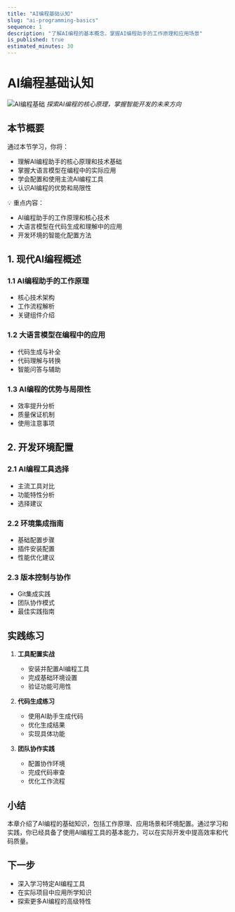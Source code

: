 ```yaml
---
title: "AI编程基础认知"
slug: "ai-programming-basics"
sequence: 1
description: "了解AI编程的基本概念，掌握AI编程助手的工作原理和应用场景"
is_published: true
estimated_minutes: 30
---
```


# AI编程基础认知

![AI编程基础](./images/ai-programming-basics.png)
*探索AI编程的核心原理，掌握智能开发的未来方向*

## 本节概要

通过本节学习，你将：
- 理解AI编程助手的核心原理和技术基础
- 掌握大语言模型在编程中的实际应用
- 学会配置和使用主流AI编程工具
- 认识AI编程的优势和局限性

💡 重点内容：
- AI编程助手的工作原理和核心技术
- 大语言模型在代码生成和理解中的应用
- 开发环境的智能化配置方法

## 1. 现代AI编程概述

### 1.1 AI编程助手的工作原理
- 核心技术架构
- 工作流程解析
- 关键组件介绍

### 1.2 大语言模型在编程中的应用
- 代码生成与补全
- 代码理解与转换
- 智能问答与辅助

### 1.3 AI编程的优势与局限性
- 效率提升分析
- 质量保证机制
- 使用注意事项

## 2. 开发环境配置

### 2.1 AI编程工具选择
- 主流工具对比
- 功能特性分析
- 选择建议

### 2.2 环境集成指南
- 基础配置步骤
- 插件安装配置
- 性能优化建议

### 2.3 版本控制与协作
- Git集成实践
- 团队协作模式
- 最佳实践指南

## 实践练习

1. **工具配置实战**
   - 安装并配置AI编程工具
   - 完成基础环境设置
   - 验证功能可用性

2. **代码生成练习**
   - 使用AI助手生成代码
   - 优化生成结果
   - 实现具体功能

3. **团队协作实践**
   - 配置协作环境
   - 完成代码审查
   - 优化工作流程

## 小结

本章介绍了AI编程的基础知识，包括工作原理、应用场景和环境配置。通过学习和实践，你已经具备了使用AI编程工具的基本能力，可以在实际开发中提高效率和代码质量。

## 下一步
- 深入学习特定AI编程工具
- 在实际项目中应用所学知识
- 探索更多AI编程的高级特性
